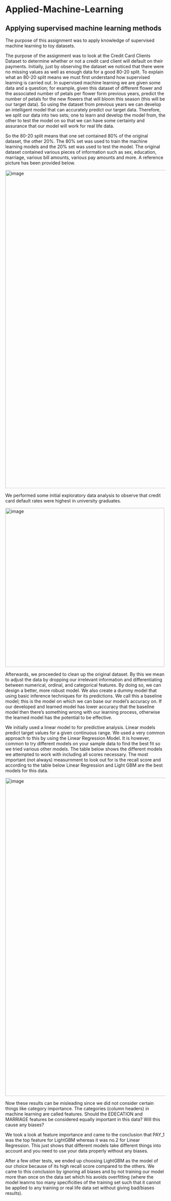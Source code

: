 # Applied-Machine-Learning
## Applying supervised machine learning methods

The purpose of this assignment was to apply knowledge of supervised machine learning to toy datasets. 

The purpose of the assignment was to look at the Credit Card Clients Dataset  to determine whether or not a credit card client will default on their payments. Initially, just by observing the dataset we noticed that there were no missing values as well as enough data for a good 80-20 split. To explain what an 80-20 split means we must first understand how supervised learning is carried out. In supervised machine learning we are given some data and a question; for example, given this dataset of different flower and the associated number of petals per flower form previous years, predict the number of petals for the new flowers that will bloom this season (this will be our target data). So using the dataset from previous years we can develop an intelligent model that can accurately predict our target data. Therefore, we split our data into two sets; one to learn and develop the model from, the other to test the model on so that we can have some certainty and assurance that our model will work for real life data. 

So the 80-20 split means that one set contained 80% of the original dataset, the other 20%. The 80% set was used to train the machine learning models and the 20% set was used to test the model. The original dataset contained various pieces of information such as sex, education, marriage, various bill amounts, various pay amounts and more. A reference picture has been provided below. 

<img width="1000" alt="image" src="https://user-images.githubusercontent.com/73089638/162645760-b256d747-e699-4c3e-9d9b-b06bcf9d4443.png">

We performed some initial exploratory data analysis to observe that credit card default rates were highest in university graduates.

<img width="500" alt="image" src="https://user-images.githubusercontent.com/73089638/162645723-06ce2374-fd13-4ce0-92cf-c01aff5ff808.png">


Afterwards, we proceeded to clean up the original dataset. By this we mean to adjust the data by dropping our irrelevant information and differentiating between numerical, ordinal, and categorical features. By doing so, we can design a better, more robust model. We also create a dummy model that using basic inference techniques for its predictions. We call this a baseline model; this is the model on which we can base our model’s accuracy on. If our developed and learned model has lower accuracy that the baseline model then there’s something wrong with our learning process, otherwise the learned model has the potential to be effective. 

We initially used a linear model to for predictive analysis. Linear models predict target values for a given continuous range. We used a very common approach to this by using the Linear Regression Model. It is however, common to try different models on your sample data to find the best fit so we tried various other models. The table below shows the different models we attempted to work with including all scores necessary. The most important (not always) measurnment to look out for is the recall score and according to the table below Linear Regression and Light GBM are the best models for this data. 

<img width="1000" alt="image" src="https://user-images.githubusercontent.com/73089638/162869387-25427eef-f08e-4adc-91f0-309c2423ba67.png">


Now these results can be misleading since we did not consider certain things like category importance. The categories (column headers) in machine learning  are called features. Should the EDECATION and MARRIAGE features be considered equally important in this data? Will this cause any biases? 

We took a look at feature importance and came to the conclusion that PAY_1 was the top  feature for LightGBM whereas it was no.2 for Linear Regression. This just shows that different models take different things into account and you need to use your data properly without any biases.  

After a few other tests, we ended up choosing LightGBM as the model of our choice because of its high recall score compared to the others. We came to this conclusion by ignoring all biases and by not training our model more than once on the data set which his avoids overfitting (where the model leanrns too many specificities of the training set such that it cannot be applied to any training or real life data set without giving bad/biases results). 



